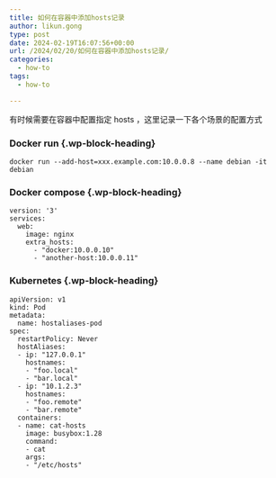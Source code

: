 ```yaml
---
title: 如何在容器中添加hosts记录
author: likun.gong
type: post
date: 2024-02-19T16:07:56+00:00
url: /2024/02/20/如何在容器中添加hosts记录/
categories:
  - how-to
tags:
  - how-to

---
```

有时候需要在容器中配置指定 hosts ，这里记录一下各个场景的配置方式

### Docker run {.wp-block-heading}

<div class="wp-block-columns is-layout-flex wp-container-core-columns-is-layout-28f84493 wp-block-columns-is-layout-flex">
  <div class="wp-block-column is-layout-flow wp-block-column-is-layout-flow" style="flex-basis:100%">
    <div class="hcb_wrap">
      <pre class="prism line-numbers lang-bash" data-lang="Bash"><code>docker run --add-host=xxx.example.com:10.0.0.8 --name debian -it debian</code></pre>
</div>
</div>
</div>

### Docker compose {.wp-block-heading}

<div class="wp-block-columns is-layout-flex wp-container-core-columns-is-layout-28f84493 wp-block-columns-is-layout-flex">
  <div class="wp-block-column is-layout-flow wp-block-column-is-layout-flow" style="flex-basis:100%">
    <div class="hcb_wrap">
      <pre class="prism line-numbers lang-js" data-lang="JavaScript"><code>version: &#39;3&#39;
services:
  web:
    image: nginx
    extra_hosts:
      - "docker:10.0.0.10"
      - "another-host:10.0.0.11"</code></pre>
</div>
</div>
</div>

### Kubernetes {.wp-block-heading}

<div class="wp-block-columns is-layout-flex wp-container-core-columns-is-layout-28f84493 wp-block-columns-is-layout-flex">
  <div class="wp-block-column is-layout-flow wp-block-column-is-layout-flow" style="flex-basis:100%">
    <div class="hcb_wrap">
      <pre class="prism line-numbers lang-js" data-lang="JavaScript"><code>apiVersion: v1
kind: Pod
metadata:
  name: hostaliases-pod
spec:
  restartPolicy: Never
  hostAliases:
  - ip: "127.0.0.1"
    hostnames:
    - "foo.local"
    - "bar.local"
  - ip: "10.1.2.3"
    hostnames:
    - "foo.remote"
    - "bar.remote"
  containers:
  - name: cat-hosts
    image: busybox:1.28
    command:
    - cat
    args:
    - "/etc/hosts"</code></pre>
</div>
</div>
</div>